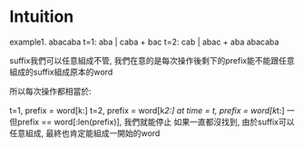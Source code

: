 # Intuition

example1.
abacaba
t=1: aba | caba + bac
t=2: cab | abac + aba
abacaba

suffix我們可以任意組成不管, 我們在意的是每次操作後剩下的prefix能不能跟任意組成的suffix組成原本的word

所以每次操作都相當於:

t=1, prefix = word[k:]
t=2, prefix = word[k*2:]
at time = t, prefix = word[k*t:]
一但prefix == word[:len(prefix)], 我們就能停止
如果一直都沒找到, 由於suffix可以任意組成, 最終也肯定能組成一開始的word